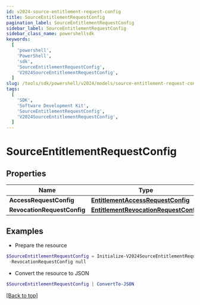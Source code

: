 ```yaml
---
id: v2024-source-entitlement-request-config
title: SourceEntitlementRequestConfig
pagination_label: SourceEntitlementRequestConfig
sidebar_label: SourceEntitlementRequestConfig
sidebar_class_name: powershellsdk
keywords:
  [
    'powershell',
    'PowerShell',
    'sdk',
    'SourceEntitlementRequestConfig',
    'V2024SourceEntitlementRequestConfig',
  ]
slug: /tools/sdk/powershell/v2024/models/source-entitlement-request-config
tags:
  [
    'SDK',
    'Software Development Kit',
    'SourceEntitlementRequestConfig',
    'V2024SourceEntitlementRequestConfig',
  ]
---
```


# SourceEntitlementRequestConfig

## Properties

| Name | Type | Description | Notes |
| --- | --- | --- | --- |
| **AccessRequestConfig** | [**EntitlementAccessRequestConfig**](entitlement-access-request-config) |  | [optional] |
| **RevocationRequestConfig** | [**EntitlementRevocationRequestConfig**](entitlement-revocation-request-config) |  | [optional] |

## Examples

- Prepare the resource

```powershell
$SourceEntitlementRequestConfig = Initialize-V2024SourceEntitlementRequestConfig  -AccessRequestConfig null `
 -RevocationRequestConfig null
```

- Convert the resource to JSON

```powershell
$SourceEntitlementRequestConfig | ConvertTo-JSON
```

[[Back to top]](#)
